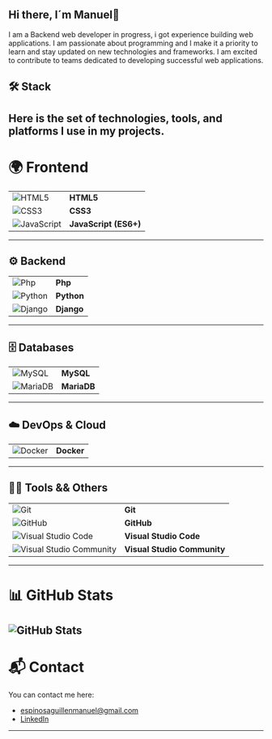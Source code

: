 ## Hi there, I´m Manuel👋
I am a Backend web developer in progress, i got experience building web applications. I am passionate about programming and I make it a priority to learn and stay updated on new technologies and frameworks. I am excited to contribute to teams dedicated to developing successful web applications.
## 🛠  Stack
Here is the set of technologies, tools, and platforms I use in my projects.
---
# 🌍 Frontend
|  |  |
|-------|------------|
| ![HTML5](https://skillicons.dev/icons?i=html) | **HTML5**  |
| ![CSS3](https://skillicons.dev/icons?i=css) | **CSS3**   |
| ![JavaScript](https://skillicons.dev/icons?i=js) | **JavaScript (ES6+)** |
---
## ⚙️ Backend
|  |  |
|-------|------------|
| ![Php](https://skillicons.dev/icons?i=php) | **Php**   |
| ![Python](https://skillicons.dev/icons?i=python) | **Python**   |
| ![Django](https://skillicons.dev/icons?i=django) | **Django**   |
---
## 🗄️ Databases
|  |  |
|-------|------------|
| ![MySQL](https://skillicons.dev/icons?i=mysql) | **MySQL**      |
| ![MariaDB](https://cdn.jsdelivr.net/npm/simple-icons@v5/icons/mariadb.svg) | **MariaDB**      |
---
## ☁️ DevOps & Cloud
|  |  |
|-------|------------|
| ![Docker](https://skillicons.dev/icons?i=docker) | **Docker**    |
---
## 👨‍💻 Tools && Others
|  |  |
|-------|------------|
| ![Git](https://skillicons.dev/icons?i=git) | **Git**           |
| ![GitHub](https://skillicons.dev/icons?i=github) | **GitHub**
| ![Visual Studio Code](https://skillicons.dev/icons?i=vscode) | **Visual Studio Code** |
| ![Visual Studio Community](https://skillicons.dev/icons?i=visualstudio) | **Visual Studio Community**        |
---
# 📊 GitHub Stats
![GitHub Stats](https://github-readme-stats.vercel.app/api?username=manusitox360&show_icons=true&theme=tokyonight&custom_title=Manusitox360+Stats)
---
# 📬 Contact
You can contact me here:
- [espinosaguillenmanuel@gmail.com](mailto:espinosaguillenmanuel@gmail.com)
- [LinkedIn](https://www.linkedin.com/in/manuel-espinosa-guillen/)
---
